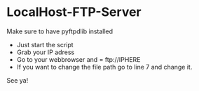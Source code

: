 # LocalHost-FTP-Server

Make sure to have pyftpdlib installed

- Just start the script
- Grab your IP adress
- Go to your webbrowser and = ftp://IPHERE
- If you want to change the file path go to line 7 and change it.


See ya!
